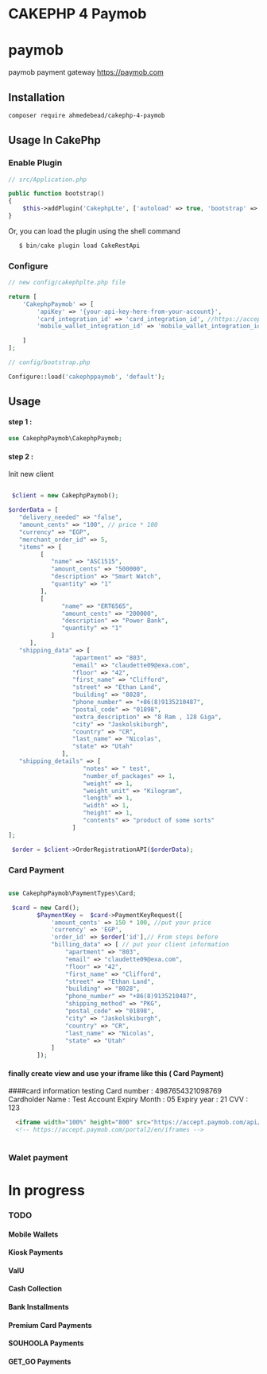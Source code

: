 # CAKEPHP 4 Paymob

# paymob
paymob payment gateway https://paymob.com


## Installation
```bash
composer require ahmedebead/cakephp-4-paymob
```
## Usage In CakePhp
    

### Enable Plugin

```php
// src/Application.php

public function bootstrap()
{
    $this->addPlugin('CakephpLte', ['autoload' => true, 'bootstrap' => true, 'routes' => true]);
}
```

Or, you can load the plugin using the shell command

```php
   $ bin/cake plugin load CakeRestApi
```


### Configure

```php
// new config/cakephplte.php file

return [
    'CakephpPaymob' => [
        'apiKey' => '{your-api-key-here-from-your-account}',
        'card_integration_id' => 'card_integration_id', //https://accept.paymob.com/portal2/en/PaymentIntegrations
        'mobile_wallet_integration_id' => 'mobile_wallet_integration_id', //https://accept.paymob.com/portal2/en/PaymentIntegrations

    ]
];

// config/bootstrap.php

Configure::load('cakephppaymob', 'default');
```


## Usage 



#### step 1 :

```php
use CakephpPaymob\CakephpPaymob;
```

#### step 2 :

Init new client

```php

 $client = new CakephpPaymob();

$orderData = [
   "delivery_needed" => "false", 
   "amount_cents" => "100", // price * 100 
   "currency" => "EGP", 
   "merchant_order_id" => 5, 
   "items" => [
         [
            "name" => "ASC1515", 
            "amount_cents" => "500000", 
            "description" => "Smart Watch", 
            "quantity" => "1" 
         ], 
         [
               "name" => "ERT6565", 
               "amount_cents" => "200000", 
               "description" => "Power Bank", 
               "quantity" => "1" 
            ] 
      ], 
   "shipping_data" => [
                  "apartment" => "803", 
                  "email" => "claudette09@exa.com", 
                  "floor" => "42", 
                  "first_name" => "Clifford", 
                  "street" => "Ethan Land", 
                  "building" => "8028", 
                  "phone_number" => "+86(8)9135210487", 
                  "postal_code" => "01898", 
                  "extra_description" => "8 Ram , 128 Giga", 
                  "city" => "Jaskolskiburgh", 
                  "country" => "CR", 
                  "last_name" => "Nicolas", 
                  "state" => "Utah" 
               ], 
   "shipping_details" => [
                     "notes" => " test", 
                     "number_of_packages" => 1, 
                     "weight" => 1, 
                     "weight_unit" => "Kilogram", 
                     "length" => 1, 
                     "width" => 1, 
                     "height" => 1, 
                     "contents" => "product of some sorts" 
                  ] 
]; 

 $order = $client->OrderRegistrationAPI($orderData);


```
### Card Payment

```php

use CakephpPaymob\PaymentTypes\Card;

 $card = new Card();
        $PaymentKey =  $card->PaymentKeyRequest([
            'amount_cents' => 150 * 100, //put your price
            'currency' => 'EGP',
            'order_id' => $order['id'],// From steps before
            "billing_data" => [ // put your client information
                "apartment" => "803",
                "email" => "claudette09@exa.com",
                "floor" => "42",
                "first_name" => "Clifford",
                "street" => "Ethan Land",
                "building" => "8028",
                "phone_number" => "+86(8)9135210487",
                "shipping_method" => "PKG",
                "postal_code" => "01898",
                "city" => "Jaskolskiburgh",
                "country" => "CR",
                "last_name" => "Nicolas",
                "state" => "Utah"
            ]
        ]);

```

#### finally create view and use your iframe like this ( Card Payment)

####card information testing
Card number : 4987654321098769
Cardholder Name : Test Account
Expiry Month : 05
Expiry year : 21
CVV : 123

```html
  <iframe width="100%" height="800" src="https://accept.paymob.com/api/acceptance/iframes/{{your_frame_id_here}}?payment_token=<?= $PaymentKey->token // from steps ?>"> 
  <!-- https://accept.paymob.com/portal2/en/iframes -->
 
```

### Walet payment

In progress
=======



### TODO
#### Mobile Wallets
#### Kiosk Payments
#### ValU
#### Cash Collection
#### Bank Installments
#### Premium Card Payments
#### SOUHOOLA Payments
#### GET_GO Payments



